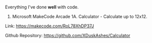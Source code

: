 Everything I've done **well** with code.

1. Microsoft MakeCode Arcade
1A. Calculator - Calculate up to 12x12.

Link: https://makecode.com/RoL78XhDP37J

Github Repository: https://github.com/XDuskAshes/Calculator
